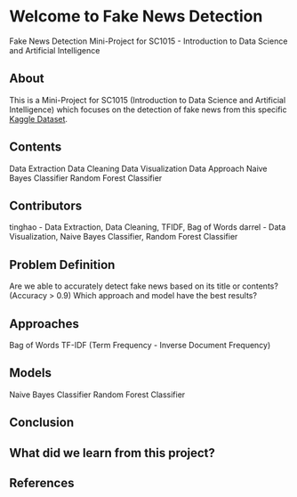 # Welcome to Fake News Detection
Fake News Detection Mini-Project for SC1015 - Introduction to Data Science and Artificial Intelligence

## About
This is a Mini-Project for SC1015 (Introduction to Data Science and Artificial Intelligence) which focuses on the detection of fake news from this specific [Kaggle Dataset](https://www.kaggle.com/datasets/saurabhshahane/fake-news-classification/data ). 

## Contents
Data Extraction
Data Cleaning
Data Visualization
Data Approach
Naive Bayes Classifier
Random Forest Classifier

## Contributors
tinghao - Data Extraction, Data Cleaning, TFIDF, Bag of Words
darrel - Data Visualization, Naive Bayes Classifier, Random Forest Classifier

## Problem Definition
Are we able to accurately detect fake news based on its title or contents? (Accuracy > 0.9)
Which approach and model have the best results?

## Approaches
Bag of Words
TF-IDF (Term Frequency - Inverse Document Frequency)

## Models
Naive Bayes Classifier
Random Forest Classifier

## Conclusion

## What did we learn from this project?

## References

